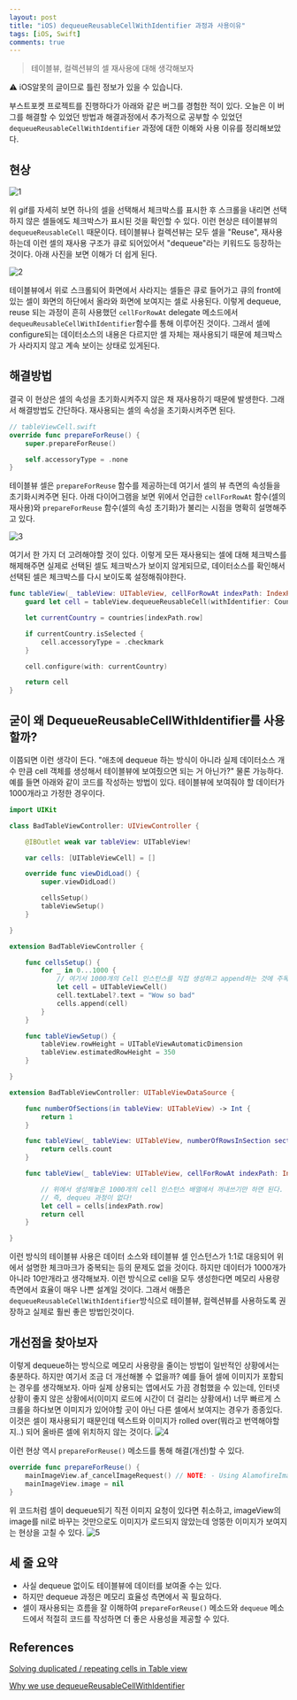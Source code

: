 ```yaml
---
layout: post
title: "iOS) dequeueReusableCellWithIdentifier 과정과 사용이유"
tags: [iOS, Swift]
comments: true
---
```


> 테이블뷰, 컬렉션뷰의 셀 재사용에 대해 생각해보자  

⚠ iOS알못의 글이므로 틀린 정보가 있을 수 있습니다.  

부스트포켓 프로젝트를 진행하다가 아래와 같은 버그를 경험한 적이 있다. 오늘은 이 버그를 해결할 수 있었던 방법과 해결과정에서 추가적으로 공부할 수 있었던 `dequeueReusableCellWithIdentifier` 과정에 대한 이해와 사용 이유를 정리해보았다.

## 현상
![1](https://user-images.githubusercontent.com/35067611/105666246-30f4ba80-5f1c-11eb-9d91-a2124efc6afb.gif)

위 gif를 자세히 보면 하나의 셀을 선택해서 체크박스를 표시한 후 스크롤을 내리면 선택하지 않은 셀들에도 체크박스가 표시된 것을 확인할 수 있다. 이런 현상은 테이블뷰의 `dequeueReusableCell` 때문이다. 테이블뷰나 컬렉션뷰는 모두 셀을 "Reuse", 재사용하는데 이런 셀의 재사용 구조가 큐로 되어있어서 "dequeue"라는 키워드도 등장하는 것이다. 아래 사진을 보면 이해가 더 쉽게 된다.

![2](https://user-images.githubusercontent.com/35067611/105666256-37833200-5f1c-11eb-8493-4d5549e7236f.png)

테이블뷰에서 위로 스크롤되어 화면에서 사라지는 셀들은 큐로 들어가고 큐의 front에 있는 셀이 화면의 하단에서 올라와 화면에 보여지는 셀로 사용된다. 이렇게 dequeue, reuse 되는 과정이 흔히 사용했던 `cellForRowAt` delegate 메소드에서 `dequeuReusableCellWithIdentifier`함수를 통해 이루어진 것이다. 그래서 셀에 configure되는 데이터소스의 내용은 다르지만 셀 자체는 재사용되기 때문에 체크박스가 사라지지 않고 계속 보이는 상태로 있게된다.

## 해결방법

결국 이 현상은 셀의 속성을 초기화시켜주지 않은 채 재사용하기 때문에 발생한다. 그래서 해결방법도 간단하다. 재사용되는 셀의 속성을 초기화시켜주면 된다.

```swift
// tableViewCell.swift
override func prepareForReuse() {
    super.prepareForReuse()

    self.accessoryType = .none
}
```

테이블뷰 셀은 `prepareForReuse` 함수를 제공하는데 여기서 셀의 뷰 측면의 속성들을 초기화시켜주면 된다. 아래 다이어그램을 보면 위에서 언급한 `cellForRowAt` 함수(셀의 재사용)와 `prepareForReuse` 함수(셀의 속성 초기화)가 불리는 시점을 명확히 설명해주고 있다.

![3](https://user-images.githubusercontent.com/35067611/105666257-381bc880-5f1c-11eb-852f-024dbc043269.png)

여기서 한 가지 더 고려해야할 것이 있다. 이렇게 모든 재사용되는 셀에 대해 체크박스를 해제해주면 실제로 선택된 셀도 체크박스가 보이지 않게되므로, 데이터소스를 확인해서 선택된 셀은 체크박스를 다시 보이도록 설정해줘야한다.

```swift
func tableView(_ tableView: UITableView, cellForRowAt indexPath: IndexPath) -> UITableViewCell {
    guard let cell = tableView.dequeueReusableCell(withIdentifier: CountryTableViewCell.identifier, for: indexPath) as? CountryTableViewCell else { return UITableViewCell() }

    let currentCountry = countries[indexPath.row]

    if currentCountry.isSelected {
        cell.accessoryType = .checkmark
    }

    cell.configure(with: currentCountry)

    return cell
}
```

## 굳이 왜 DequeueReusableCellWithIdentifier를 사용할까?

이쯤되면 이런 생각이 든다. "애초에 dequeue 하는 방식이 아니라 실제 데이터소스 개수 만큼 cell 객체를 생성해서 테이블뷰에 보여줬으면 되는 거 아닌가?" 물론 가능하다. 예를 들면 아래와 같이 코드를 작성하는 방법이 있다. 테이블뷰에 보여줘야 할 데이터가 1000개라고 가정한 경우이다.

```swift
import UIKit

class BadTableViewController: UIViewController {

    @IBOutlet weak var tableView: UITableView!

    var cells: [UITableViewCell] = []

    override func viewDidLoad() {
        super.viewDidLoad()

        cellsSetup()
        tableViewSetup()
    }

}

extension BadTableViewController {

    func cellsSetup() {
        for _ in 0...1000 {
            // 여기서 1000개의 Cell 인스턴스를 직접 생성하고 append하는 것에 주목하자
            let cell = UITableViewCell()
            cell.textLabel?.text = "Wow so bad"
            cells.append(cell)
        }
    }

    func tableViewSetup() {
        tableView.rowHeight = UITableViewAutomaticDimension
        tableView.estimatedRowHeight = 350
    }

}

extension BadTableViewController: UITableViewDataSource {

    func numberOfSections(in tableView: UITableView) -> Int {
        return 1
    }

    func tableView(_ tableView: UITableView, numberOfRowsInSection section: Int) -> Int {
        return cells.count
    }

    func tableView(_ tableView: UITableView, cellForRowAt indexPath: IndexPath) -> UITableViewCell {

        // 위에서 생성해놓은 1000개의 cell 인스턴스 배열에서 꺼내쓰기만 하면 된다.
        // 즉, dequeu 과정이 없다!
        let cell = cells[indexPath.row]
        return cell
    }

}
```

이런 방식의 테이블뷰 사용은 데이터 소스와 테이블뷰 셀 인스턴스가 1:1로 대응되어 위에서 설명한 체크마크가 중복되는 등의 문제도 없을 것이다. 하지만 데이터가 1000개가 아니라 10만개라고 생각해보자. 이런 방식으로 cell을 모두 생성한다면 메모리 사용량 측면에서 효율이 매우 나쁜 설계일 것이다. 그래서 애플은 `dequeueReusableCellWithIdentifier`방식으로 테이블뷰, 컬렉션뷰를 사용하도록 권장하고 실제로 훨씬 좋은 방법인것이다.

## 개선점을 찾아보자

이렇게 dequeue하는 방식으로 메모리 사용량을 줄이는 방법이 일반적인 상황에서는 충분하다. 하지만 여기서 조금 더 개선해볼 수 없을까? 예를 들어 셀에 이미지가 포함되는 경우를 생각해보자. 아마 실제 상용되는 앱에서도 가끔 경험했을 수 있는데, 인터넷 상황이 좋지 않은 상황에서(이미지 로드에 시간이 더 걸리는 상황에서) 너무 빠르게 스크롤을 하다보면 이미지가 있어야할 곳이 아닌 다른 셀에서 보여지는 경우가 종종있다. 이것은 셀이 재사용되기 때문인데 텍스트와 이미지가 rolled over(뭐라고 번역해야할지..) 되어 올바른 셀에 위치하지 않는 것이다.
![4](https://user-images.githubusercontent.com/35067611/105666258-381bc880-5f1c-11eb-94f0-a6df3b33de7d.gif)  

이런 현상 역시 `prepareForReuse()` 메소드를 통해 해결(개선)할 수 있다.

```swift
override func prepareForReuse() {
    mainImageView.af_cancelImageRequest() // NOTE: - Using AlamofireImage
    mainImageView.image = nil
}
```

위 코드처럼 셀이 dequeue되기 직전 이미지 요청이 있다면 취소하고, imageView의 image를 nil로 바꾸는 것만으로도 이미지가 로드되지 않았는데 엉뚱한 이미지가 보여지는 현상을 고칠 수 있다.
![5](https://user-images.githubusercontent.com/35067611/105666266-3b16b900-5f1c-11eb-8d95-3c909b32dbbb.gif)

## 세 줄 요약

- 사실 dequeue 없이도 테이블뷰에 데이터를 보여줄 수는 있다.
- 하지만 dequeue 과정은 메모리 효율성 측면에서 꼭 필요하다.
- 셀이 재사용되는 흐름을 잘 이해하여 `prepareForReuse()` 메소드와 `dequeue` 메소드에서 적절히 코드를 작성하면 더 좋은 사용성을 제공할 수 있다.

## References

[Solving duplicated / repeating cells in Table view](https://fluffy.es/solve-duplicated-cells/)

[Why we use dequeueReusableCellWithIdentifier](https://medium.com/ios-seminar/why-we-use-dequeuereusablecellwithidentifier-ce7fd97cde8e)
